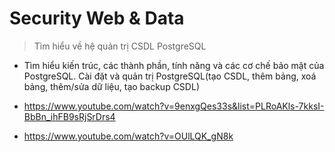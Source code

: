 # Security Web & Data
> Tìm hiểu về hệ quản trị CSDL PostgreSQL
- Tìm hiểu kiến trúc, các thành phần, tính năng và các cơ chế bảo mật của PostgreSQL. Cài đặt và quản trị PostgreSQL(tạo CSDL, thêm bảng, xoá bảng, thêm/sửa dữ liệu, tạo backup CSDL)

- https://www.youtube.com/watch?v=9enxgQes33s&list=PLRoAKls-7kksI-BbBn_ihFB9sRjSrDrs4
- https://www.youtube.com/watch?v=OUlLQK_gN8k
